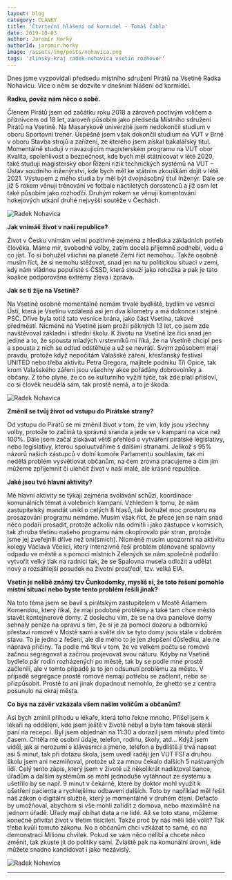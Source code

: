 ```yaml
---
layout: blog
category: CLANKY
title: 'Čtvrteční hlášení od kormidel - Tomáš Čabla'
date: 2019-10-03
author: Jaromír Horký
authorId: jaromir.horky
image: /assets/img/posts/nohavica.png   
tags: 'zlinsky-kraj radek-nohavica vsetin rozhovor'
---
```


Dnes jsme vyzpovídali předsedu místního sdružení Pirátů na Vsetíně Radka Nohavicu. Více o něm se dozvíte v dnešním hlášení od kormidel.

**Radku, pověz nám něco o sobě.**

Členem Pirátů jsem od začátku roku 2018 a zároveň poctivým voličem a příznivcem od 18 let, zároveň působím jako předseda Místního sdružení Pirátů na Vsetíně. Na Masarykově univerzitě jsem nedokončil studium v oboru Sportovní trenér. Úspěšně jsem však dokončil studium na VUT v Brně v oboru Stavba strojů a zařízení, ze kterého jsem získal bakalářský titul. Momentálně studuji v navazujícím magisterském programu na VUT obor Kvalita, spolehlivost a bezpečnost, kde bych měl státnicovat v létě 2020, také studuji magisterský obor Řízení rizik technických systémů na VUT – Ústav soudního inženýrství, kde bych měl ke státním zkouškám dojít v létě 2021. Výstupem z mého studia by měl být dvojnásobný titul Inženýr. Dále se již 5 rokem věnuji trénování ve fotbale náctiletých dorostenců a již osm let také působím jako rozhodčí. Druhým rokem se věnuji komentování hokejových utkání druhé nejvyšší soutěže v Čechách.

![Radek Nohavica](https://zlinsky.pirati.cz/assets/img/posts/nohavica1.png)

**Jak vnímáš život v naší republice?**

Život v Česku vnímám velmi pozitivně zejména z hlediska základních potřeb člověka. Máme mír, svobodné volby, zatím docela příjemné podnebí, vodu a co jíst. To si bohužel všichni na planetě Zemi říct nemohou. Takže osobně musím říct, že si nemohu stěžovat, snad jen na tu politickou situaci v zemi, kdy nám vládnou populisté s ČSSD, která slouží jako rohožka a pak je tato koalice podporována extrémy zleva i zprava.

**Jak se ti žije na Vsetíně?**

Na Vsetíně osobně momentálně nemám trvalé bydliště, bydlím ve vesnici Ústí, která je Vsetínu vzdálená asi jen dva kilometry a má dokonce i stejné PSČ. Dříve byla totiž tato vesnice brána, jako část Vsetína, takové předměstí. Nicméně na Vsetíně jsem prožil pěkných 13 let, co jsem zde navštěvoval základní i střední školu. K životu na Vsetíně lze říci snad jen jediné a to, že spousta mladých vrstevníků mi říká, že na Vsetíně chcípl pes a spousta z nich se odtud odstěhuje a už se nevrátí. Svým způsobem mají pravdu, protože když nepočítám Valašské záření, křesťanský festival UNITED nebo třeba aktivitu Petra Gregora, majitele podniku Tři Opice, tak krom Valašského záření jsou všechny akce pořádány dobrovolníky a občany. Z toho plyne, že co se kulturního vyžití týče, tak zde platí přísloví, co si člověk neudělá sám, tak prostě nemá, a to je škoda.

![Radek Nohavica](https://zlinsky.pirati.cz/assets/img/posts/nohavica2.png)

**Změnil se tvůj život od vstupu do Pirátské strany?**

Od vstupu do Pirátů se mi změnil život v tom, že vím, kdy jsou všechny volby, protože to začíná ta správná sranda a jede se v kampani na více než 100%. Dále jsem začal získávat větší přehled o vytváření pirátské legislativy, nebo legislativy, kterou spoluutváříme s dalšími stranami. Jelikož s 95% názorů našich zástupců v dolní komoře Parlamentu souhlasím, tak mi nedělá problém vysvětlovat občanům, na čem zrovna pracujeme a čím jim můžeme zpříjemnit či ulehčit život v naší malé, ale krásné republice.

**Jaké jsou tvé hlavní aktivity?**

Mé hlavní aktivity se týkají zejména svolávání schůzi, koordinace komunálních témat a volebních kampaní. Vzhledem k tomu, že nám zastupitelský mandát unikl o celých 8 hlasů, tak bohužel moc prostoru na prosazování programu nemáme. Musím však říct, že přece jen se nám snad něco podaří prosadit, protože ačkoliv nás odmítli i jako zástupce v komisích, tak zhruba třetinu našeho programu nám okopírovalo pár stran, protože jsme jej zveřejnili dříve než oni(smích). Nicméně musím upozornit na aktivitu kolegy Václava Včelici, který intenzivně řeší problém plánované spalovny odpadu ve městě a s pomocí místních Zelených se nám společně podařilo vytvořit velký tlak na radnici tak, že se Spalovna musela odložit a udělat nový a rozsáhlejší posudek na životní prostředí, tzv. velká EIA.

**Vsetín je nelibě známý tzv Čunkodomky, myslíš si, že toto řešení pomohlo místní situaci nebo byste tento problém řešili jinak?**

Na toto téma jsem se bavil s pirátským zastupitelem v Mostě Adamem Komendou, který říkal, že mají podobné problémy a také tam chce město stavět kontejnerové domy. Z doslechu vím, že se na dva panelové domy sehnaly peníze na opravu s tím, že si je za pomoci dozoru a odborníků přestaví romové v Mostě sami a světe div se tyto domy jsou stále v dobrém stavu. To je jedno z řešení, ale dle mého to je jen zlepšení důsledku, ale ne náprava příčiny. Ta podle mě tkví v tom, že ve velkém počtu se romové začnou segregovat a začnou projevovat svou náturu. Kdyby na Vsetíně bydlelo pár rodin rozházených po městě, tak by se podle mne prostě začlenili, ale v tomto případě je to jen odsunutí problému za město. V případě segregace prostě romové nemají potřebu se začlenit, nebo se přizpůsobit. Prostě to ani jinak dopadnout nemohlo, že ghetto se z centra posunulo na okraj města.

**Co bys na závěr vzkázala všem našim voličům a občanům?**

Asi bych zmínil příhodu u lékaře, která toho řekne mnoho. Přišel jsem k lékaři na oddělení, kde jsem ještě v životě nebyl a byla tam taková starší paní na recepci. Byl jsem objednán na 11:30 a dorazil jsem minutu před tímto časem. Chtěla mé osobní údaje, telefon, rodinu, školy, atd… Když jsem viděl, jak si nerozumí s klávesnicí a jméno, telefon a bydliště jí trvá napsat asi 5 minut, tak při dotazu škola, jsem uvedl raději jen VUT FSI a druhou školu jsem ani nezmiňoval, protože už za mnou čekalo dalších 5 naštvaných lidí. Celý tento zápis, který jsem v životě už několikrát nadiktoval bance, úřadům a dalším systémům se mohl jednoduše vytáhnout ze systému a ušetřilo by se např. 9 minut v čekárně, které by doktor mohl využít k ošetření pacienta a rychlejšímu odbavení dalších. Toto by například měl řešit náš zákon o digitální službě, který je momentálně v druhém čtení. Defacto by umožňoval, abychom si vše mohli zařídit z domova, nebo maximálně na jednom úřadě. Úřady mají obíhat data a ne lidé. Až se toto stane, můžeme konečně přivítat život v třetím tisíciletí. Takže proč by nás měli lidé volit? Tak třeba kvůli tomuto zákonu. No a občanům chci vzkázat to samé, co na demonstraci Milionu chvilek. Pokud se vám něco nelibí a chcete něco změnit, tak zkuste jít do politiky sami. Zvláště pak na komunální úrovni, kde můžete snadno kandidovat i jako nezávislý.

![Radek Nohavica](https://zlinsky.pirati.cz/assets/img/posts/nohavica3.png)

---
